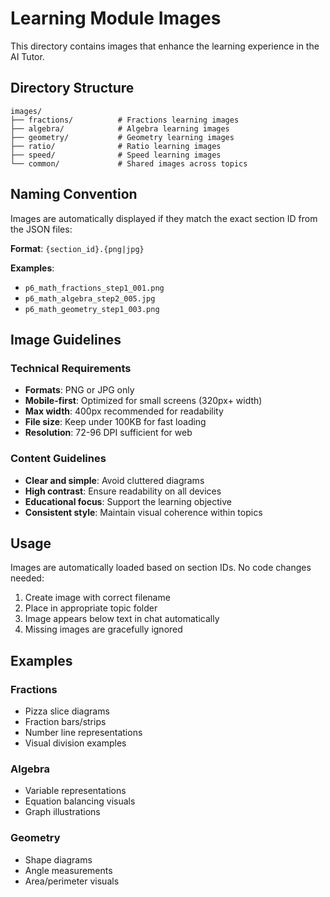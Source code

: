 # Learning Module Images

This directory contains images that enhance the learning experience in the AI Tutor.

## Directory Structure

```
images/
├── fractions/          # Fractions learning images
├── algebra/            # Algebra learning images  
├── geometry/           # Geometry learning images
├── ratio/              # Ratio learning images
├── speed/              # Speed learning images
└── common/             # Shared images across topics
```

## Naming Convention

Images are automatically displayed if they match the exact section ID from the JSON files:

**Format**: `{section_id}.{png|jpg}`

**Examples**:
- `p6_math_fractions_step1_001.png`
- `p6_math_algebra_step2_005.jpg`
- `p6_math_geometry_step1_003.png`

## Image Guidelines

### Technical Requirements
- **Formats**: PNG or JPG only
- **Mobile-first**: Optimized for small screens (320px+ width)
- **Max width**: 400px recommended for readability
- **File size**: Keep under 100KB for fast loading
- **Resolution**: 72-96 DPI sufficient for web

### Content Guidelines
- **Clear and simple**: Avoid cluttered diagrams
- **High contrast**: Ensure readability on all devices
- **Educational focus**: Support the learning objective
- **Consistent style**: Maintain visual coherence within topics

## Usage

Images are automatically loaded based on section IDs. No code changes needed:

1. Create image with correct filename
2. Place in appropriate topic folder  
3. Image appears below text in chat automatically
4. Missing images are gracefully ignored

## Examples

### Fractions
- Pizza slice diagrams
- Fraction bars/strips
- Number line representations
- Visual division examples

### Algebra  
- Variable representations
- Equation balancing visuals
- Graph illustrations

### Geometry
- Shape diagrams
- Angle measurements
- Area/perimeter visuals